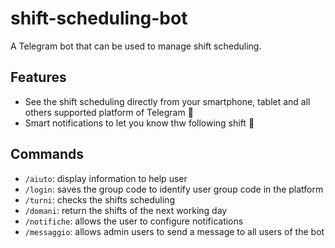 # shift-scheduling-bot

A Telegram bot that can be used to manage shift scheduling.

## Features

- See the shift scheduling directly from your smartphone, tablet and all others supported platform of Telegram 🎫
- Smart notifications to let you know thw following shift 📢

## Commands

- `/aiuto`: display information to help user
- `/login`: saves the group code to identify user group code in the platform
- `/turni`: checks the shifts scheduling
- `/domani`: return the shifts of the next working day
- `/notifiche`: allows the user to configure notifications
- `/messaggio`: allows admin users to send a message to all users of the bot